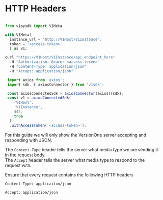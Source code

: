 # HTTP Headers


```csharp

```

```python
from v1pysdk import V1Meta

with V1Meta(
  instance_url = 'http://V1Host/V1Instance',
  token = '<access-token>'
  ) as v1:
```

```bash
curl "https://V1Host/V1Instance/api_endpoint_here"
  -H "Authorization: Bearer <access-token>"
  -H "Content-Type: application/json"
  -H "Accept: application/json"
```

```javascript
 import axios from 'axios';
 import sdk, { axiosConnector } from 'v1sdk';

 const axiosConnectedSdk = axiosConnector(axios)(sdk);
 const v1 = axiosConnectedSdk(
    'V1Host',
    'V1Instance',
    443,
    true
  )
  .withAccessToken('<access-token>');
```

For this guide we will only show the VersionOne server accepting and responding with JSON.

The `Content-Type` header tells the server what media type we are sending it in the request body.  
The `Accept` header tells the server what media type to respond to the request with.

Ensure that every request contains the following HTTP headers

`Content-Type: applicaiton/json`  

`Accept: application/json`